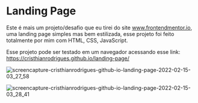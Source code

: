 # Landing Page

Este é mais um projeto/desafio que eu tirei do site www.frontendmentor.io, uma landing page simples mas bem estilizada, esse projeto foi feito totalmente por mim com HTML, CSS, JavaScript.

Esse projeto pode ser testado em um navegador acessando esse link: https://cristhianrodrigues.github.io/landing-page/


![screencapture-cristhianrodrigues-github-io-landing-page-2022-02-15-03_27_58](https://user-images.githubusercontent.com/49444405/154005930-5ac65133-0d64-4cef-9b93-39f572451b7f.png)

![screencapture-cristhianrodrigues-github-io-landing-page-2022-02-15-03_28_41](https://user-images.githubusercontent.com/49444405/154005914-c7b1ff92-a329-4dfe-8f8c-5a25211a94d4.png)


